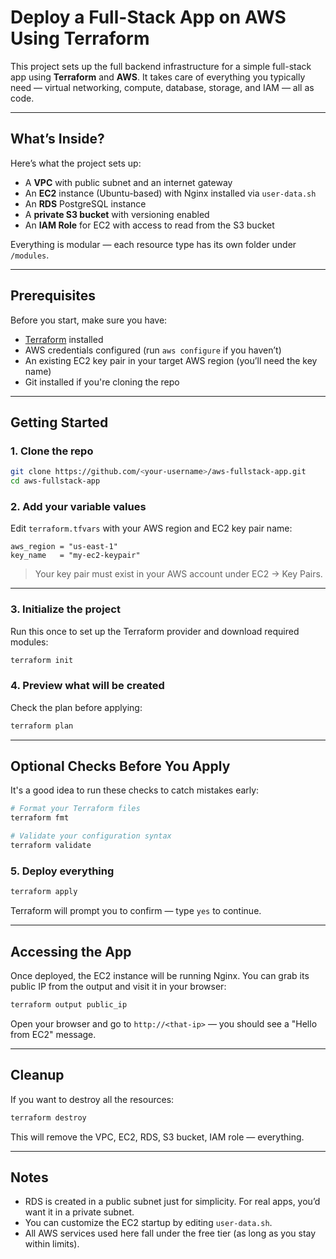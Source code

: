 # Deploy a Full-Stack App on AWS Using Terraform

This project sets up the full backend infrastructure for a simple full-stack app using **Terraform** and **AWS**. It takes care of everything you typically need — virtual networking, compute, database, storage, and IAM — all as code.

---

## What’s Inside?

Here’s what the project sets up:

- A **VPC** with public subnet and an internet gateway
- An **EC2** instance (Ubuntu-based) with Nginx installed via `user-data.sh`
- An **RDS** PostgreSQL instance
- A **private S3 bucket** with versioning enabled
- An **IAM Role** for EC2 with access to read from the S3 bucket

Everything is modular — each resource type has its own folder under `/modules`.

---

## Prerequisites

Before you start, make sure you have:

- [Terraform](https://developer.hashicorp.com/terraform/downloads) installed
- AWS credentials configured (run `aws configure` if you haven’t)
- An existing EC2 key pair in your target AWS region (you’ll need the key name)
- Git installed if you're cloning the repo

---

## Getting Started

### 1. Clone the repo

```bash
git clone https://github.com/<your-username>/aws-fullstack-app.git
cd aws-fullstack-app
```

### 2. Add your variable values

Edit `terraform.tfvars` with your AWS region and EC2 key pair name:

```hcl
aws_region = "us-east-1"
key_name   = "my-ec2-keypair"
```

> Your key pair must exist in your AWS account under EC2 → Key Pairs.

---

### 3. Initialize the project

Run this once to set up the Terraform provider and download required modules:

```bash
terraform init
```

### 4. Preview what will be created

Check the plan before applying:

```bash
terraform plan
```

---

## Optional Checks Before You Apply

It's a good idea to run these checks to catch mistakes early:

```bash
# Format your Terraform files
terraform fmt 

# Validate your configuration syntax
terraform validate
```

### 5. Deploy everything

```bash
terraform apply
```

Terraform will prompt you to confirm — type `yes` to continue.

---

## Accessing the App

Once deployed, the EC2 instance will be running Nginx. You can grab its public IP from the output and visit it in your browser:

```bash
terraform output public_ip
```

Open your browser and go to `http://<that-ip>` — you should see a "Hello from EC2" message.

---

## Cleanup

If you want to destroy all the resources:

```bash
terraform destroy
```

This will remove the VPC, EC2, RDS, S3 bucket, IAM role — everything.

---

## Notes

- RDS is created in a public subnet just for simplicity. For real apps, you’d want it in a private subnet.
- You can customize the EC2 startup by editing `user-data.sh`.
- All AWS services used here fall under the free tier (as long as you stay within limits).